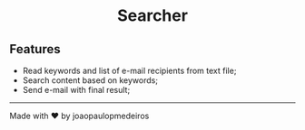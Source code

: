 <h1 align="center">Searcher</h1>

## Features
- Read keywords and list of e-mail recipients from text file;
- Search content based on keywords;
- Send e-mail with final result;

<hr>
Made with ❤️ by joaopaulopmedeiros
